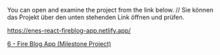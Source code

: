 You can open and examine the project from the link below. // Sie können das Projekt über den unten stehenden Link öffnen und prüfen.

https://enes-react-fireblog-app.netlify.app/

[6 - Fire Blog App (Milestone Project)](./006-FireBlog-App-Milestone-Project/README.md)
